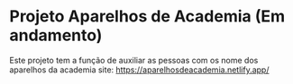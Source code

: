 # Projeto Aparelhos de Academia (Em andamento)
 Este projeto tem a função de auxiliar as pessoas com os nome dos aparelhos da academia
 site: https://aparelhosdeacademia.netlify.app/
